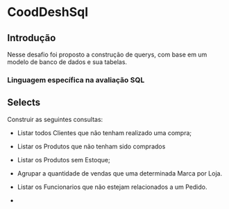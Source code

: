 # CoodDeshSql

## Introdução
Nesse desafio foi proposto a construção de querys, com base em um modelo de banco de dados e sua tabelas.

### Linguagem específica na avaliação SQL 

## Selects

Construir as seguintes consultas:

- Listar todos Clientes que não tenham realizado uma compra;
- Listar os Produtos que não tenham sido comprados
- Listar os Produtos sem Estoque;
- Agrupar a quantidade de vendas que uma determinada Marca por Loja. 
- Listar os Funcionarios que não estejam relacionados a um Pedido.

- 

